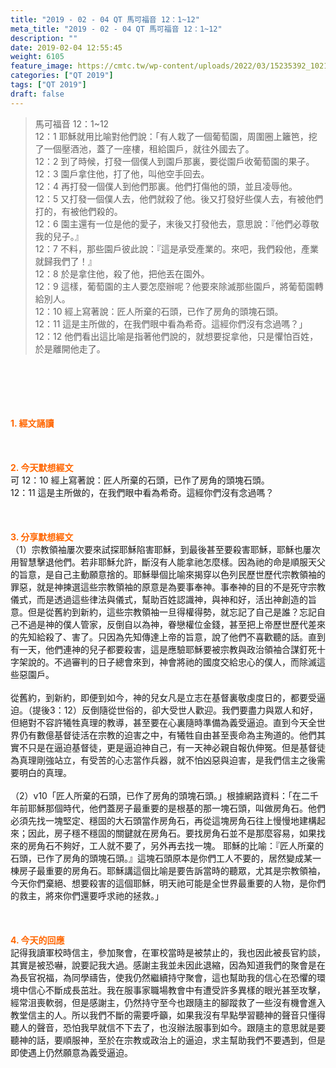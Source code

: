 ```yaml
---
title: "2019 - 02 - 04 QT 馬可福音 12：1~12"
meta_title: "2019 - 02 - 04 QT 馬可福音 12：1~12"
description: ""
date: 2019-02-04 12:55:45
weight: 6105
feature_image: https://cmtc.tw/wp-content/uploads/2022/03/15235392_10211799862337740_180693556567566654_o-1.webp
categories: ["QT 2019"]
tags: ["QT 2019"]
draft: false
---
```


<blockquote>馬可福音 12：1~12<br />
12：1 耶穌就用比喻對他們說：「有人栽了一個葡萄園，周圍圈上籬笆，挖了一個壓酒池，蓋了一座樓，租給園戶，就往外國去了。<br />
12：2 到了時候，打發一個僕人到園戶那裏，要從園戶收葡萄園的果子。<br />
12：3 園戶拿住他，打了他，叫他空手回去。<br />
12：4 再打發一個僕人到他們那裏。他們打傷他的頭，並且凌辱他。<br />
12：5 又打發一個僕人去，他們就殺了他。後又打發好些僕人去，有被他們打的，有被他們殺的。<br />
12：6 園主還有一位是他的愛子，末後又打發他去，意思說：『他們必尊敬我的兒子。』<br />
12：7 不料，那些園戶彼此說：『這是承受產業的。來吧，我們殺他，產業就歸我們了！』<br />
12：8 於是拿住他，殺了他，把他丟在園外。<br />
12：9 這樣，葡萄園的主人要怎麼辦呢？他要來除滅那些園戶，將葡萄園轉給別人。<br />
12：10 經上寫著說：匠人所棄的石頭，已作了房角的頭塊石頭。<br />
12：11 這是主所做的，在我們眼中看為希奇。這經你們沒有念過嗎？」<br />
12：12 他們看出這比喻是指著他們說的，就想要捉拿他，只是懼怕百姓，於是離開他走了。</blockquote><br />
&nbsp;<br />
<br />
&nbsp;<br />
<br />
<span style="color: #ff6600;"><strong>1. </strong><strong>經文誦讀</strong></span><br />
<br />
<span style="color: #ff6600;"><strong> </strong></span><br />
<br />
<span style="color: #ff6600;"><strong>2. 今天默想</strong><strong>經文<br />
</strong></span>可 12：10 經上寫著說：匠人所棄的石頭，已作了房角的頭塊石頭。<br />
12：11 這是主所做的，在我們眼中看為希奇。這經你們沒有念過嗎？<br />
<br />
&nbsp;<br />
<br />
<span style="color: #ff6600;"><strong>3. 分享默想經文<br />
</strong></span>（1）宗教領袖屢次要來試探耶穌陷害耶穌，到最後甚至要殺害耶穌，耶穌也屢次用智慧擊退他們。若非耶穌允許，斷沒有人能拿祂怎麼樣。因為祂的命是順服天父的旨意，是自己主動願意捨的。耶穌舉個比喻來揭穿以色列民歷世歷代宗教領袖的罪惡，就是神揀選這些宗教領袖的原意是為要事奉神。事奉神的目的不是死守宗教儀式，而是透過這些律法與儀式，幫助百姓認識神，與神和好，活出神創造的旨意。但是從舊約到新約，這些宗教領袖一旦得權得勢，就忘記了自己是誰？忘記自己不過是神的僕人管家，反倒自以為神，眷戀權位金錢，甚至把上帝歷世歷代差來的先知給殺了、害了。只因為先知傳達上帝的旨意，說了他們不喜歡聽的話。直到有一天，他們連神的兒子都要殺害，這是應驗耶穌要被宗教與政治領袖合謀釘死十字架說的。不過審判的日子總會來到，神會將祂的國度交給忠心的僕人，而除滅這些惡園戶。<br />
<br />
從舊約，到新約，即便到如今，神的兒女凡是立志在基督裏敬虔度日的，都要受逼迫。（提後3：12）反倒隨從世俗的，卻大受世人歡迎。我們要盡力與眾人和好，但絕對不容許犧牲真理的教導，甚至要在心裏隨時準備為義受逼迫。直到今天全世界仍有數億基督徒活在宗教的迫害之中，有犧牲自由甚至喪命為主殉道的。他們其實不只是在逼迫基督徒，更是逼迫神自己，有一天神必親自報仇伸冤。但是基督徒為真理剛強站立，有受苦的心志當作兵器，就不怕凶惡與迫害，是我們信主之後需要明白的真理。<br />
<br />
（2）v10「匠人所棄的石頭，已作了房角的頭塊石頭。」根據網路資料：「在二千年前耶穌那個時代，他們蓋房子最重要的是根基的那一塊石頭，叫做房角石。他們必須先找一塊堅定、穩固的大石頭當作房角石，再從這塊房角石往上慢慢地建構起來；因此，房子穩不穩固的關鍵就在房角石。要找房角石並不是那麼容易，如果找來的房角石不夠好，工人就不要了，另外再去找一塊。 耶穌的比喻：『匠人所棄的石頭，已作了房角的頭塊石頭。』這塊石頭原本是你們工人不要的，居然變成某一棟房子最重要的房角石。耶穌講這個比喻是要告訴當時的聽眾，尤其是宗教領袖，今天你們棄絕、想要殺害的這個耶穌，明天祂可能是全世界最重要的人物，是你們的救主，將來你們還要呼求祂的拯救。」<br />
<br />
&nbsp;<br />
<br />
<span style="color: #ff6600;"><strong>4. 今天的回應<br />
</strong></span>記得我讀軍校時信主，參加聚會，在軍校當時是被禁止的，我也因此被長官約談，其實是被恐嚇，說要記我大過。感謝主我並未因此退縮，因為知道我們的聚會是在為長官祝福，為同學禱告，使我仍然繼續持守聚會，這也幫助我的信心在恐懼的環境中信心不斷成長茁壯。我在服事家職場教會中有遭受許多異樣的眼光甚至攻擊，經常沮喪軟弱，但是感謝主，仍然持守至今也跟隨主的腳蹤救了一些沒有機會進入教堂信主的人。所以我們不斷的需要呼籲，如果我沒有早點學習聽神的聲音只懂得聽人的聲音，恐怕我早就信不下去了，也沒辦法服事到如今。跟隨主的意思就是要聽神的話，要順服神，至於在宗教或政治上的逼迫，求主幫助我們不要遇到，但是即使遇上仍然願意為義受逼迫。<br />
<br />
&nbsp;
        